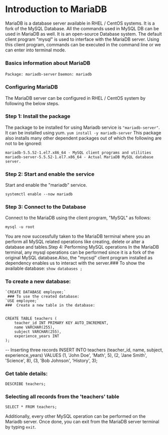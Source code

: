 # Introduction to MariaDB
MariaDB is a database server available in RHEL / CentOS systems. It is a fork of the MySQL Database. All the commands used in MySQL DB can be used in MariaDB as well. It is an open-source Database system. The default client program "mysql" is used to interface with the MariaDB server. Using this client program, commands can be executed in the command line
or we can enter into terminal mode.
###  Basics information about MariaDB
`Package: mariadb-server`
`Daemon: mariadb`
 ### Configuring MariaDB
The MariaDB server can be configured in RHEL / CentOS system by following the below steps.
### Step 1: Install the package
The package to be installed for using Mariadb service is 
`"mariadb-server"`. 
It can be installed using yum.
`yum install -y mariadb-server` 
This package also installs many other dependent packages out of which the following are not to be ignored: 

`mariadb-5.5.52-1.el7.x86_64 - MySQL client programs and utilities` 
`mariadb-server-5.5.52-1.el7.x86_64 - Actual MariaDB MySQL database server.`
 ### Step 2: Start and enable the service
Start and enable the "mariadb" service.

`systemctl enable --now mariadb` 

### Step 3: Connect to the Database
Connect to the MariaDB using the client program, "MySQL" as follows: 

`mysql -u root` 

You are now successfully taken to the MariaDB terminal where you an perform all MySQL related operations like creating, delete or alter a database and tables.Step 4: Performing MySQL operations In the MariaDB terminal, any mysql operations can be performed since it is a fork of the original MySQL database.Also, the "mycsql" client program installed as dependency enables us to interact with the server.###  To show the available database:
`show databases ;` 
 ### To create a new database:
    `CREATE DATABASE employee;`
     ### To use the created database:
    `USE employee;` 
    ###  Create a new table in the database:

   
    CREATE TABLE teachers (
        teacher_id INT PRIMARY KEY AUTO_INCREMENT,
        name VARCHAR(255),
        subject VARCHAR(255),
        experience_years INT
    );
-- Inserting three records
INSERT INTO teachers (teacher_id, name, subject, experience_years)
VALUES (1, 'John Doe', 'Math', 5),
    (2, 'Jane Smith', 'Science', 8),
    (3, 'Bob Johnson', 'History', 3);

###  Get table details:
`DESCRIBE teachers;` 
### Selecting all records from the 'teachers' table

`SELECT * FROM teachers;` 

Additionally, every other MySQL operation can be performed on the Mariadb server.
Once done, you can exit from the MariaDB server terminal by typing 
`exit`.

